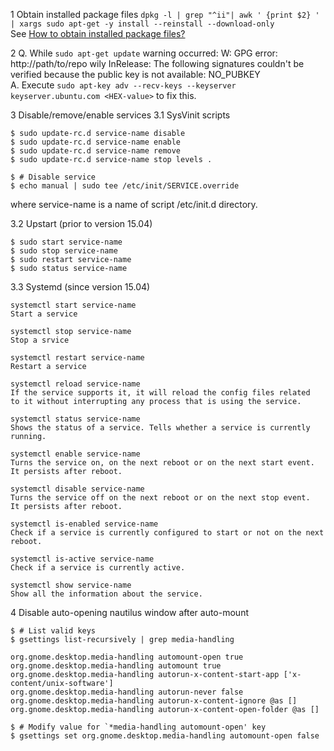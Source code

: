 1 Obtain installed package files
    `dpkg -l | grep "^ii"| awk ' {print $2} ' | xargs sudo apt-get -y install --reinstall --download-only`  
  See [How to obtain installed package files?](http://askubuntu.com/questions/86358/how-to-obtain-installed-package-files)

2 Q. While `sudo apt-get update` warning occurred:
   W: GPG error: http://path/to/repo wily InRelease: The following signatures couldn't be verified because the public key is not available: NO_PUBKEY <HEX-value>  
   A. Execute `sudo apt-key adv --recv-keys --keyserver keyserver.ubuntu.com <HEX-value>` to fix this.

3 Disable/remove/enable services
3.1 SysVinit scripts 

    $ sudo update-rc.d service-name disable
    $ sudo update-rc.d service-name enable
    $ sudo update-rc.d service-name remove
    $ sudo update-rc.d service-name stop levels .

    $ # Disable service
    $ echo manual | sudo tee /etc/init/SERVICE.override 

where service-name is a name of script /etc/init.d directory.

3.2 Upstart (prior to version 15.04)

    $ sudo start service-name
    $ sudo stop service-name
    $ sudo restart service-name
    $ sudo status service-name

3.3 Systemd (since version 15.04)
    
    systemctl start service-name
	Start a service

    systemctl stop service-name
	Stop a srvice

    systemctl restart service-name
	Restart a service
    
    systemctl reload service-name
	If the service supports it, it will reload the config files related 
	to it without interrupting any process that is using the service.

    systemctl status service-name
	Shows the status of a service. Tells whether a service is currently running.

    systemctl enable service-name
	Turns the service on, on the next reboot or on the next start event.
	It persists after reboot.

    systemctl disable service-name
	Turns the service off on the next reboot or on the next stop event.
	It persists after reboot.

    systemctl is-enabled service-name
	Check if a service is currently configured to start or not on the next reboot.

    systemctl is-active service-name
	Check if a service is currently active.

    systemctl show service-name
	Show all the information about the service.
	
4 Disable auto-opening nautilus window after auto-mount
    
    $ # List valid keys  
    $ gsettings list-recursively | grep media-handling  
    
    org.gnome.desktop.media-handling automount-open true  
    org.gnome.desktop.media-handling automount true  
    org.gnome.desktop.media-handling autorun-x-content-start-app ['x-content/unix-software']  
    org.gnome.desktop.media-handling autorun-never false  
    org.gnome.desktop.media-handling autorun-x-content-ignore @as []  
    org.gnome.desktop.media-handling autorun-x-content-open-folder @as []  
    
    $ # Modify value for `*media-handling automount-open' key  
    $ gsettings set org.gnome.desktop.media-handling automount-open false  
